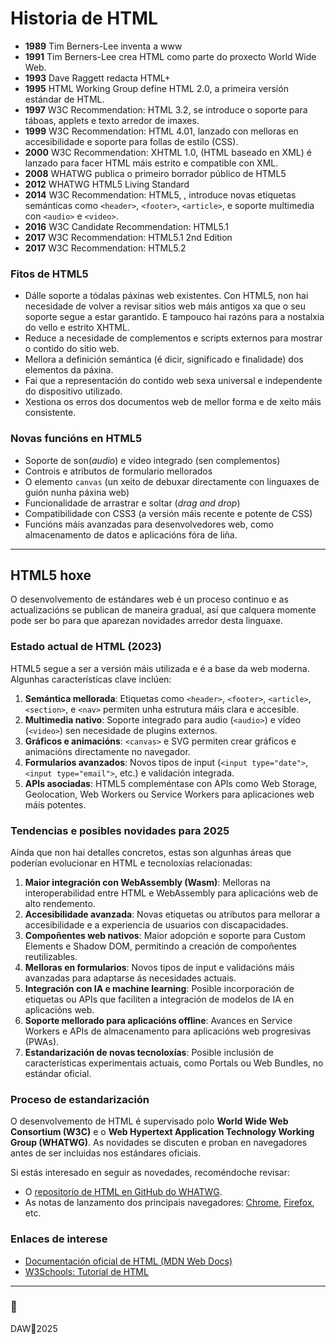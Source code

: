 # Historia de HTML

- **1989**   Tim Berners-Lee inventa a www
- **1991**   Tim Berners-Lee crea HTML como parte do proxecto World Wide Web.
- **1993**   Dave Raggett redacta HTML+
- **1995**   HTML Working Group define HTML 2.0, a primeira versión estándar de HTML.
- **1997**   W3C Recommendation: HTML 3.2, se introduce o soporte para táboas, applets e texto arredor de imaxes.
- **1999**   W3C Recommendation: HTML 4.01, lanzado con melloras en accesibilidade e soporte para follas de estilo (CSS).
- **2000**   W3C Recommendation: XHTML 1.0, (HTML baseado en XML) é lanzado para facer HTML máis estrito e compatible con XML.
- **2008**   WHATWG publica o primeiro borrador público de HTML5
- **2012**   WHATWG HTML5 Living Standard
- **2014**   W3C Recommendation: HTML5, , introduce novas etiquetas semánticas como `<header>`, `<footer>`, `<article>`, e soporte multimedia con `<audio>` e `<video>`.
- **2016**   W3C Candidate Recommendation: HTML5.1
- **2017**   W3C Recommendation: HTML5.1 2nd Edition
- **2017**   W3C Recommendation: HTML5.2

### Fitos de HTML5

- Dálle soporte a tódalas páxinas web existentes. Con HTML5, non hai necesidade de volver a revisar sitios web máis antigos xa que o seu soporte segue a estar garantido. E tampouco hai razóns para a nostalxia do vello e estrito XHTML.
- Reduce a necesidade de complementos e scripts externos para mostrar o contido do sitio web.
- Mellora a definición semántica (é dicir, significado e finalidade) dos elementos da páxina.
- Fai que a representación do contido web sexa universal e independente do dispositivo utilizado.
- Xestiona os erros dos documentos web de mellor forma e de xeito máis consistente.

### Novas funcións en HTML5

- Soporte de son(*audio*) e vídeo integrado (sen complementos)
- Controis e atributos de formulario mellorados
- O elemento ``canvas`` (un xeito de debuxar directamente con linguaxes de guión nunha páxina web)
- Funcionalidade de arrastrar e soltar (*drag and drop*)
- Compatibilidade con CSS3 (a versión máis recente e potente de CSS)
- Funcións máis avanzadas para desenvolvedores web, como almacenamento de datos e aplicacións fóra de liña.


---

## HTML5 hoxe

O desenvolvemento de estándares web é un proceso continuo e as actualizacións se publican de maneira gradual, así que calquera momente pode ser bo para que aparezan novidades arredor desta linguaxe.

### Estado actual de HTML (2023)
HTML5 segue a ser a versión máis utilizada e é a base da web moderna. Algunhas características clave inclúen:

1. **Semántica mellorada**: Etiquetas como `<header>`, `<footer>`, `<article>`, `<section>`, e `<nav>` permiten unha estrutura máis clara e accesible.
2. **Multimedia nativo**: Soporte integrado para audio (`<audio>`) e vídeo (`<video>`) sen necesidade de plugins externos.
3. **Gráficos e animacións**: `<canvas>` e SVG permiten crear gráficos e animacións directamente no navegador.
4. **Formularios avanzados**: Novos tipos de input (`<input type="date">`, `<input type="email">`, etc.) e validación integrada.
5. **APIs asociadas**: HTML5 compleméntase con APIs como Web Storage, Geolocation, Web Workers ou Service Workers para aplicaciones web máis potentes.

### Tendencias e posibles novidades para 2025
Aínda que non hai detalles concretos, estas son algunhas áreas que poderían evolucionar en HTML e tecnoloxías relacionadas:

1. **Maior integración con WebAssembly (Wasm)**: Melloras na interoperabilidad entre HTML e WebAssembly para aplicacións web de alto rendemento.
2. **Accesibilidade avanzada**: Novas etiquetas ou atributos para mellorar a accesibilidade e a experiencia de usuarios con discapacidades.
3. **Compoñentes web nativos**: Maior adopción e soporte para Custom Elements e Shadow DOM, permitindo a creación de compoñentes reutilizables.
4. **Melloras en formularios**: Novos tipos de input e validacións máis avanzadas para adaptarse ás necesidades actuais.
5. **Integración con IA e machine learning**: Posible incorporación de etiquetas ou APIs que faciliten a integración de modelos de IA en aplicacións web.
6. **Soporte mellorado para aplicacións offline**: Avances en Service Workers e APIs de almacenamento para aplicacións web progresivas (PWAs).
7. **Estandarización de novas tecnoloxías**: Posible inclusión de características experimentais actuais, como Portals ou Web Bundles, no estándar oficial.

### Proceso de estandarización
O desenvolvemento de HTML é supervisado polo **World Wide Web Consortium (W3C)** e o **Web Hypertext Application Technology Working Group (WHATWG)**. As novidades se discuten e proban en navegadores antes de ser incluidas nos estándares oficiais.

Si estás interesado en seguir as novedades, recoméndoche revisar:
- O [repositorio de HTML en GitHub do WHATWG](https://github.com/whatwg/html).
- As notas de lanzamento dos principais navegadores: [Chrome](https://www.chromium.org/), [Firefox](https://developer.mozilla.org/), etc.

### **Enlaces de interese**
- [Documentación oficial de HTML (MDN Web Docs)](https://developer.mozilla.org/es/docs/Web/HTML)
- [W3Schools: Tutorial de HTML](https://www.w3schools.com/html/)

---

### :tada:

DAW🧊2025
